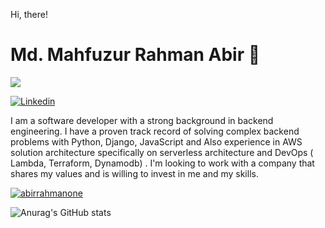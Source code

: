 Hi, there! 

# Md. Mahfuzur Rahman Abir 👋

![](https://komarev.com/ghpvc/?username=abirrahmanone&color=brightgreen)

[![Linkedin](https://img.shields.io/badge/%20-Connect-black?color=14171A&labelColor=1976d2&logo=Linkedin&logoColor=ffffff)](https://www.linkedin.com/in/abirrahmanone)


I am a software developer with a strong background in backend engineering. I have a proven track record of solving complex backend problems with Python, Django, JavaScript and Also experience in AWS solution architecture specifically on serverless architecture and DevOps ( Lambda, Terraform, Dynamodb) . I'm looking to work with a company that shares my values and is willing to invest in me and my skills.

<a href="">
  <img align="center" src="https://github-readme-stats.vercel.app/api/top-langs/?username=abirrahmanone&layout=compact&theme=radical" alt="abirrahmanone"/>
</a>


![Anurag's GitHub stats](https://github-readme-stats.vercel.app/api?username=abirrahmanone&show_icons=true&theme=radical)

